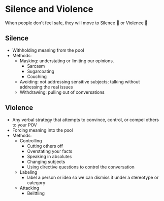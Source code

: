 # Silence and Violence

When people don't feel safe, they will move to Silence :speak_no_evil: or Violence :punch:

## Silence

- Withholding meaning from the pool
- Methods:
    - Masking: understating or limiting our opinions.
        - Sarcasm
        - Sugarcoating
        - Couching
    - Avoiding: not addressing sensitive subjects; talking without addressing the real issues
    - Withdrawing: pulling out of conversations

## Violence

- Any verbal strategy that attempts to convince, control, or compel others to your POV
- Forcing meaning into the pool
- Methods:
    - Controlling
        - Cutting others off
        - Overstating your facts
        - Speaking in absolutes
        - Changing subjects
        - Using directive questions to control the conversation
    - Labeling
        - label a person or idea so we can dismiss it under a stereotype or category
    - Attacking
        - Belittling

